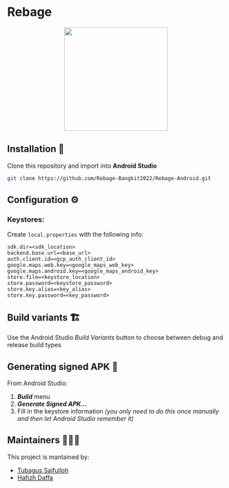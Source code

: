 # Rebage

<p align="center">
  <img width="240" src="https://github.com/Rebage-Bangkit2022/Rebage-Android/blob/main/images/Sampel%20Demo%20Rebage.gif">
</p>

## Installation 🔨
Clone this repository and import into **Android Studio**
```bash
git clone https://github.com/Rebage-Bangkit2022/Rebage-Android.git
```

## Configuration ⚙️
### Keystores:
Create `local.properties` with the following info:
```properties
sdk.dir=<sdk_location>
backend.base.url=<base_url>
auth.client.id=<gcp_auth_client_id>
google.maps.web.key=<google_maps_web_key>
google.maps.android.key=<google_maps_android_key>
store.file=<keystore_location>
store.password=<keystore_password>
store.key.alias=<key_alias>
store.key.password=<key_password>
```

## Build variants 🏗️
Use the Android Studio *Build Variants* button to choose between debug and release build types


## Generating signed APK 📱
From Android Studio:
1. ***Build*** menu
2. ***Generate Signed APK...***
3. Fill in the keystore information *(you only need to do this once manually and then let Android Studio remember it)*

## Maintainers 🧑‍🤝‍🧑
This project is mantained by:
* [Tubagus Saifulloh](https://github.com/bagus2x)
* [Hafizh Daffa](https://github.com/HafizhDaffa)
